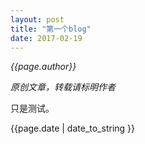 ```yaml
---
layout: post
title: "第一个blog"
date: 2017-02-19
---
```

_{{page.author}}_

_原创文章，转载请标明作者_

只是测试。

<p>{{page.date | date_to_string }} </p>
